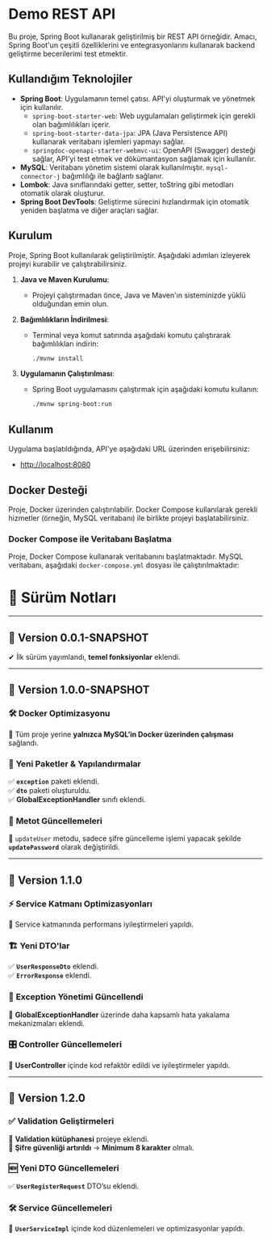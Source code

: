 # Demo REST API

Bu proje, Spring Boot kullanarak geliştirilmiş bir REST API örneğidir. Amacı, Spring Boot'un çeşitli özelliklerini ve entegrasyonlarını kullanarak backend geliştirme becerilerimi test etmektir.

## Kullandığım Teknolojiler

- **Spring Boot**: Uygulamanın temel çatısı. API'yi oluşturmak ve yönetmek için kullanılır.
    - `spring-boot-starter-web`: Web uygulamaları geliştirmek için gerekli olan bağımlılıkları içerir.
    - `spring-boot-starter-data-jpa`: JPA (Java Persistence API) kullanarak veritabanı işlemleri yapmayı sağlar.
    - `springdoc-openapi-starter-webmvc-ui`: OpenAPI (Swagger) desteği sağlar, API'yi test etmek ve dökümantasyon sağlamak için kullanılır.
- **MySQL**: Veritabanı yönetim sistemi olarak kullanılmıştır. `mysql-connector-j` bağımlılığı ile bağlantı sağlanır.
- **Lombok**: Java sınıflarındaki getter, setter, toString gibi metodları otomatik olarak oluşturur.
- **Spring Boot DevTools**: Geliştirme sürecini hızlandırmak için otomatik yeniden başlatma ve diğer araçları sağlar.

## Kurulum

Proje, Spring Boot kullanılarak geliştirilmiştir. Aşağıdaki adımları izleyerek projeyi kurabilir ve çalıştırabilirsiniz.

1. **Java ve Maven Kurulumu**:
    - Projeyi çalıştırmadan önce, Java ve Maven'ın sisteminizde yüklü olduğundan emin olun.

2. **Bağımlılıkların İndirilmesi**:
    - Terminal veya komut satırında aşağıdaki komutu çalıştırarak bağımlılıkları indirin:
      ```bash
      ./mvnw install
      ```

3. **Uygulamanın Çalıştırılması**:
    - Spring Boot uygulamasını çalıştırmak için aşağıdaki komutu kullanın:
      ```bash
      ./mvnw spring-boot:run
      ```

## Kullanım

Uygulama başlatıldığında, API'ye aşağıdaki URL üzerinden erişebilirsiniz:

- [http://localhost:8080](http://localhost:8080)

## Docker Desteği

Proje, Docker üzerinden çalıştırılabilir. Docker Compose kullanılarak gerekli hizmetler (örneğin, MySQL veritabanı) ile birlikte projeyi başlatabilirsiniz.

### Docker Compose ile Veritabanı Başlatma

Proje, Docker Compose kullanarak veritabanını başlatmaktadır. MySQL veritabanı, aşağıdaki `docker-compose.yml` dosyası ile çalıştırılmaktadır:

# 📌 Sürüm Notları

---

## 🚀 **Version 0.0.1-SNAPSHOT**
✔ İlk sürüm yayımlandı, **temel fonksiyonlar** eklendi.

---

## 🎯 **Version 1.0.0-SNAPSHOT**

### 🛠 **Docker Optimizasyonu**
🔹 Tüm proje yerine **yalnızca MySQL’in Docker üzerinden çalışması** sağlandı.

### 📂 **Yeni Paketler & Yapılandırmalar**
✅ **`exception`** paketi eklendi.  
✅ **`dto`** paketi oluşturuldu.  
✅ **GlobalExceptionHandler** sınıfı eklendi.

### 🔄 **Metot Güncellemeleri**
🔹 `updateUser` metodu, sadece şifre güncelleme işlemi yapacak şekilde **`updatePassword`** olarak değiştirildi.

---

## 🚀 **Version 1.1.0**

### ⚡ **Service Katmanı Optimizasyonları**
🔹 Service katmanında performans iyileştirmeleri yapıldı.

### 🏗 **Yeni DTO'lar**
✅ **`UserResponseDto`** eklendi.  
✅ **`ErrorResponse`** eklendi.

### 🚨 **Exception Yönetimi Güncellendi**
🔹 **GlobalExceptionHandler** üzerinde daha kapsamlı hata yakalama mekanizmaları eklendi.

### 🎛 **Controller Güncellemeleri**
🔹 **UserController** içinde kod refaktör edildi ve iyileştirmeler yapıldı.

---

## 🔐 **Version 1.2.0**

### ✅ **Validation Geliştirmeleri**
🔹 **Validation kütüphanesi** projeye eklendi.  
🔹 **Şifre güvenliği artırıldı** → **Minimum 8 karakter** olmalı.

### 🆕 **Yeni DTO Güncellemeleri**
✅ **`UserRegisterRequest`** DTO’su eklendi.

### 🛠 **Service Güncellemeleri**
🔹 **`UserServiceImpl`** içinde kod düzenlemeleri ve optimizasyonlar yapıldı.  
